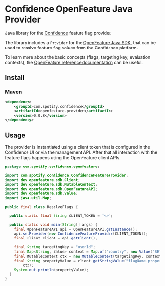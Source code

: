 # Confidence OpenFeature Java Provider

Java library for the [Confidence](https://confidence.spotify.com/) feature flag provider.

The library includes a `Provider` for
the [OpenFeature Java SDK](https://openfeature.dev/docs/tutorials/getting-started/java), that can be
used to resolve feature flag values from the Confidence platform.

To learn more about the basic concepts (flags, targeting key, evaluation contexts),
the [OpenFeature reference documentation](https://openfeature.dev/docs/reference/intro) can be
useful.

## Install

### Maven
 
<!-- x-release-please-start-version -->
```xml
<dependency>
    <groupId>com.spotify.confidence</groupId>
    <artifactId>openfeature-provider</artifactId>
    <version>0.0.8</version>
</dependency>
```
<!---x-release-please-end-->

## Usage

The provider is instantiated using a client token that is configured in the Confidence UI or via the
management API. After that all interaction with the feature flags happens using the OpenFeature client APIs. 

```java
package com.spotify.confidence.openfeature;

import com.spotify.confidence.ConfidenceFeatureProvider;
import dev.openfeature.sdk.Client;
import dev.openfeature.sdk.MutableContext;
import dev.openfeature.sdk.OpenFeatureAPI;
import dev.openfeature.sdk.Value;
import java.util.Map;

public final class ResolveFlags {

  public static final String CLIENT_TOKEN = "<>";

  public static void main(String[] args) {
    final OpenFeatureAPI api = OpenFeatureAPI.getInstance();
    api.setProvider(new ConfidenceFeatureProvider(CLIENT_TOKEN));
    final Client client = api.getClient();

    final String targetingKey = "userId";
    final Map<String, Value> context = Map.of("country", new Value("SE"));
    final MutableContext ctx = new MutableContext(targetingKey, context);
    final String propertyValue = client.getStringValue("flagName.propertyName", "defaultValue",
        ctx);
    System.out.println(propertyValue);
  }
}
```
